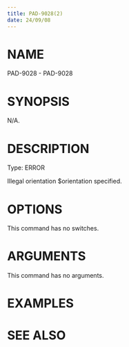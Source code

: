 ```yaml
---
title: PAD-9028(2)
date: 24/09/08
---
```


# NAME

PAD-9028 - PAD-9028

# SYNOPSIS

N/A.

# DESCRIPTION

Type: ERROR

Illegal orientation $orientation specified.

# OPTIONS

This command has no switches.

# ARGUMENTS

This command has no arguments.

# EXAMPLES

# SEE ALSO
